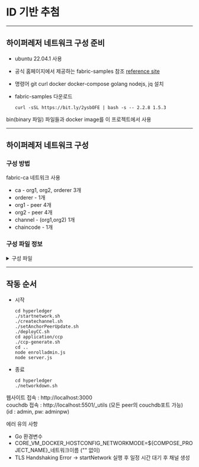 # ID 기반 추첨
------------------
## 하이퍼레저 네트워크 구성 준비
- ubuntu 22.04.1 사용
- 공식 홈페이지에서 제공하는 fabric-samples 참조 [reference site](https://hyperledger-fabric.readthedocs.io/en/release-2.2/getting_started.html#)  
- 명령어 git curl docker docker-compose golang nodejs, jq 설치
- fabric-samples 다운로드

      curl -sSL https://bit.ly/2ysbOFE | bash -s -- 2.2.8 1.5.3  

bin(binary 파일) 파일들과 docker image를 이 프로젝트에서 사용  

-----------------
## 하이퍼레저 네트워크 구성 
### 구성 방법
fabric-ca 네트워크 사용  
- ca - org1, org2, orderer 3개  
- orderer - 1개  
- org1 - peer 4개  
- org2 - peer 4개  
- channel - (org1,org2) 1개  
- chaincode - 1개  

### 구성 파일 정보
<details>
    <summary>구성 파일</summary>

    /config  
    - configtx.yaml - 버전, 정책, 합의알고리즘, 앵커피어, 오더러, 피어, 채널 등 genesis블록 생성을 위한 조건 구성  

    /docker  
    - docker-compose-couch.yaml - 피어당 1개씩 couchdb 구성  
    - docker-compose-net.yaml - orderer, peer 노드 구성  
    - docker-compose-ca.yaml - ca 노드 구성  

    /scripts  
    - registerEnroll.sh - org1, org2의 peer들과 orderer의 CA 등록(인증서, 키 생성)  
    
    /application/ccp  
    - ccp-generate.sh - server와 fabric network 연결  
    
    /application  
    - enrolladmin.js - server의 admin 계정 등록  
    - sever.js  - server 설정  
    
    /chaincode-go/fortune-chaincode  
    - fortuneInfinity.go - 체인코드 정의  
</details>


-------------------
## 작동 순서
- 시작  

      cd hyperledger  
      ./startnetwork.sh  
      ./createchannel.sh  
      ./setAnchorPeerUpdate.sh  
      ./deployCC.sh  
      cd application/ccp  
      ./ccp-generate.sh  
      cd ..  
      node enrolladmin.js  
      node server.js  
- 종료  

      cd hyperledger
      ./networkdown.sh
      
웹사이트 접속 : http://localhost:3000  
couchdb 접속 : http://localhost:5501/_utils (모든 peer의 couchdb포트 가능)  
(id : admin, pw: adminpw)

에러 유의 사항
- Go 환경변수
- CORE_VM_DOCKER_HOSTCONFIG_NETWORKMODE=${COMPOSE_PROJECT_NAME}_네트워크이름 ("" 없이)
- TLS Handshaking Error -> startNetwork 실행 후 일정 시간 대기 후 채널 생성